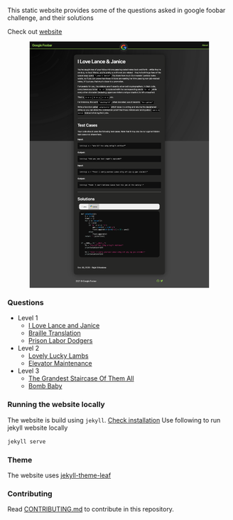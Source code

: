 This static website provides some of the questions asked in google foobar challenge, and their solutions

Check out [website](https://rajat19.github.io/foobar)
<div>
<img src="assets/web-illj.png" style="width:80%; display:block; margin-left: auto; margin-right: auto;">
</div>

### Questions
- Level 1
  - [I Love Lance and Janice](https://rajat19.github.io/foobar/i-love-lance-janice)
  - [Braille Translation](https://rajat19.github.io/foobar/braille-translation)
  - [Prison Labor Dodgers](https://rajat19.github.io/foobar/prison-labor-dodgers)
- Level 2
  - [Lovely Lucky Lambs](https://rajat19.github.io/foobar/lovely-lucky-lambs)
  - [Elevator Maintenance](https://rajat19.github.io/foobar/elevator-maintenance)
- Level 3
  - [The Grandest Staircase Of Them All](https://rajat19.github.io/foobar/the-grandest-staircase-of-them-all)
  - [Bomb Baby](https://rajat19.github.io/foobar/bomb-baby)


### Running the website locally
The website is build using `jekyll`. [Check installation](https://jekyllrb.com/docs/installation/)
Use following to run jekyll website locally
```bash
jekyll serve
```


### Theme
The website uses [jekyll-theme-leaf](https://github.com/SupunKavinda/jekyll-theme-leaf)


### Contributing
Read [CONTRIBUTING.md](./CONTRIBUTING.md) to contribute in this repository.